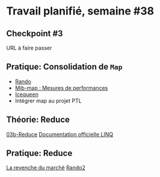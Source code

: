 # Travail planifié, semaine #38

## Checkpoint #3
URL à faire passer

## Pratique: Consolidation de `Map`
- [Rando](../exos/rando/)
- [Mib-map : Mesures de performances](../exos/mib-map/README.md#mesures-de-performances)
- [Icequeen](../exos/icequeen/README.md)
- Intégrer map au projet PTL

## Théorie: Reduce
[03b-Reduce](../supports/source/03b-Reduce.md)
[Documentation officielle LINQ](../supports/linq.pdf)

## Pratique: Reduce
[La revenche du marché](../exos/mib-reduce/README.md)
[Rando2](../exos/rando/README.md)

